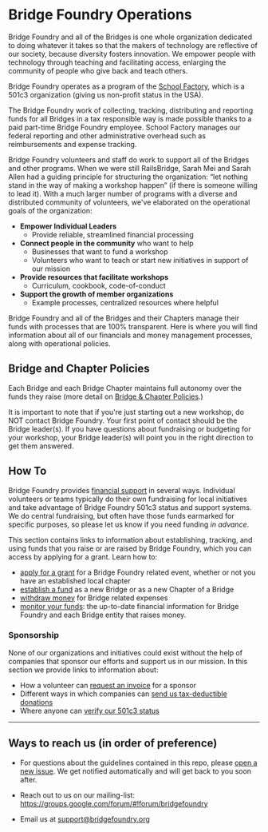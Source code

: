 # Bridge Foundry Operations

Bridge Foundry and all of the Bridges is one whole organization dedicated to doing whatever it takes so that the makers of technology are reflective of our society, because diversity fosters innovation. We empower people with technology through teaching and facilitating access, enlarging the community of people who give back and teach others.

Bridge Foundry operates as a program of the [School Factory](http://schoolfactory.org), which is a 501c3 organization (giving us non-profit status in the USA).

The Bridge Foundry work of collecting, tracking, distributing and reporting funds for all Bridges in a tax responsible way is made possible thanks to a paid part-time Bridge Foundry employee. School Factory manages our federal reporting and other administrative overhead such as reimbursements and expense tracking.

Bridge Foundry volunteers and staff do work to support all of the Bridges and other programs.  When we were still RailsBridge, Sarah Mei and Sarah Allen had a guiding principle for structuring the organization: “let nothing stand in the way of making a workshop happen”  (if there is someone willing to lead it).  With a much larger number of programs with a diverse and distributed community of volunteers, we've elaborated on the operational goals of the organization:

* **Empower Individual Leaders**
  * Provide reliable, streamlined financial processing
* **Connect people in the community** who want to help
  * Businesses that want to fund a workshop
  * Volunteers who want to teach or start new initiatives in support of our mission
* **Provide resources that facilitate workshops**
  * Curriculum, cookbook, code-of-conduct
* **Support the growth of member organizations**
  * Example processes, centralized resources where helpful

Bridge Foundry and all of the Bridges and their Chapters manage their funds with processes that are 100% transparent.  Here is where you will find information about all of our financials and money management processes, along with operational policies.

## Bridge and Chapter Policies
Each Bridge and each Bridge Chapter maintains full autonomy over the funds they raise (more detail on [Bridge & Chapter Policies](bridge-chapter-policies.md).)

It is important to note that if you're just starting out a new workshop, do NOT
contact Bridge Foundry. Your first point of contact should be the Bridge
leader(s). If you have questions about fundraising or budgeting for your
workshop, your Bridge leader(s) will point you in the right direction to get
them answered.

## How To

Bridge Foundry provides [financial support](financial-support) in several ways. Individual volunteers or teams typically do their own fundraising for local initiatives and take advantage of Bridge Foundry 501c3 status and support systems. We do central fundraising, but often have those funds earmarked for specific purposes, so please let us know if you need funding _in advance_.

This section contains links to information about establishing, tracking, and using funds that you raise or are raised by Bridge Foundry, which you can access by applying for a grant.  Learn how to:

- [apply for a grant](financial-support/workshop-grant-applications.md) for a Bridge Foundry related event, whether or not you have an established local chapter
- [establish a fund](sponsorship) as a new Bridge or as a new Chapter of a Bridge
- [withdraw money](using-funds) for Bridge related expenses
- [monitor your funds](monitoring-your-funds.md): the up-to-date financial information for Bridge Foundry and each Bridge entity that raises money.

### Sponsorship
None of our organizations and initiatives could exist without the help of companies that sponsor our efforts and support us in our mission. In this section we provide links to information about:

- How a volunteer can [request an invoice](/sponsorship/request-invoice.md) for a sponsor
- Different ways in which companies can [send us tax-deductible donations](/sponsorship/submit-payment.md)
- Where anyone can [verify our 501c3 status](/sponsorship/verify-501c3-status.md)

----
## Ways to reach us (in order of preference)

- For questions about the guidelines contained in this repo, please [open a new issue](https://github.com/bridgefoundry/finances/issues). We get notified automatically and will get back to you soon after.

- Reach out to us on our mailing-list:
https://groups.google.com/forum/#!forum/bridgefoundry

- Email us at support@bridgefoundry.org
